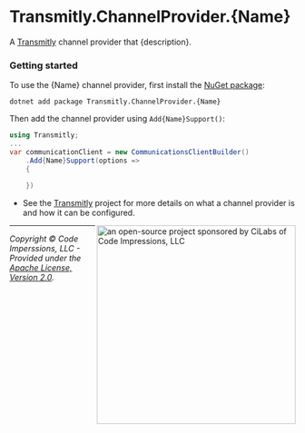 # Transmitly.ChannelProvider.{Name}

A [Transmitly](https://github.com/transmitly/transmitly) channel provider that {description}.

### Getting started

To use the {Name} channel provider, first install the [NuGet package](https://nuget.org/packages/transmitly.channelprovider.{name}):

```shell
dotnet add package Transmitly.ChannelProvider.{Name}
```

Then add the channel provider using `Add{Name}Support()`:

```csharp
using Transmitly;
...
var communicationClient = new CommunicationsClientBuilder()
	.Add{Name}Support(options =>
	{
		
	})
```
* See the [Transmitly](https://github.com/transmitly/transmitly) project for more details on what a channel provider is and how it can be configured.


<picture>
  <source media="(prefers-color-scheme: dark)" srcset="https://github.com/transmitly/transmitly/assets/3877248/524f26c8-f670-4dfa-be78-badda0f48bfb">
  <img alt="an open-source project sponsored by CiLabs of Code Impressions, LLC" src="https://github.com/transmitly/transmitly/assets/3877248/34239edd-234d-4bee-9352-49d781716364" width="350" align="right">
</picture> 

---------------------------------------------------

_Copyright &copy; Code Imperssions, LLC - Provided under the [Apache License, Version 2.0](http://apache.org/licenses/LICENSE-2.0.html)._
